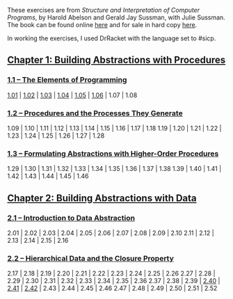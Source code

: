 ---
---

These exercises are from *Structure and Interpretation of Computer Programs*, by Harold Abelson and Gerald Jay Sussman, with Julie Sussman. The book can be found online [here](https://mitpress.mit.edu/sites/default/files/sicp/full-text/book/book.html) and for sale in hard copy [here](https://www.amazon.com/Structure-Interpretation-Computer-Programs-Engineering/dp/0262510871/).

In working the exercises, I used DrRacket with the language set to #sicp.

## [Chapter 1: Building Abstractions with Procedures](https://mitpress.mit.edu/sites/default/files/sicp/full-text/book/book-Z-H-9.html#%_chap_1)

### [1.1 – The Elements of Programming](https://mitpress.mit.edu/sites/default/files/sicp/full-text/book/book-Z-H-10.html#%_sec_1.1)

[1.01](https://aelanteno.github.io/sicp-exercises/exercise-1.1) | [1.02](https://aelanteno.github.io/sicp-exercises/exercise-1.2) | [1.03](https://aelanteno.github.io/sicp-exercises/exercise-1.3) | [1.04](https://aelanteno.github.io/sicp-exercises/exercise-1.4) | [1.05](https://aelanteno.github.io/sicp-exercises/exercise-1.5) | [1.06](https://aelanteno.github.io/sicp-exercises/exercise-1.6) | 1.07 | 1.08

### [1.2 – Procedures and the Processes They Generate](https://mitpress.mit.edu/sites/default/files/sicp/full-text/book/book-Z-H-11.html#%_sec_1.2)

1.09 | 1.10 | 1.11 | 1.12 | 1.13 | 1.14 | 1.15 | 1.16 | 1.17 | 1.18
1.19 | 1.20 | 1.21 | 1.22 | 1.23 | 1.24 | 1.25 | 1.26 | 1.27 | 1.28

### [1.3 – Formulating Abstractions with Higher-Order Procedures](https://mitpress.mit.edu/sites/default/files/sicp/full-text/book/book-Z-H-12.html#%_sec_1.3)

1.29 | 1.30 | 1.31 | 1.32 | 1.33 | 1.34 | 1.35 | 1.36 | 1.37 | 1.38
1.39 | 1.40 | 1.41 | 1.42 | 1.43 | 1.44 | 1.45 | 1.46

## [Chapter 2: Building Abstractions with Data](https://mitpress.mit.edu/sites/default/files/sicp/full-text/book/book-Z-H-13.html#%_chap_2)

### [2.1 – Introduction to Data Abstraction](https://mitpress.mit.edu/sites/default/files/sicp/full-text/book/book-Z-H-14.html#%_sec_2.1)

2.01 | 2.02 | 2.03 | 2.04 | 2.05 | 2.06 | 2.07 | 2.08 | 2.09 | 2.10
2.11 | 2.12 | 2.13 | 2.14 | 2.15 | 2.16

### [2.2 – Hierarchical Data and the Closure Property](https://mitpress.mit.edu/sites/default/files/sicp/full-text/book/book-Z-H-15.html#%_sec_2.2)

2.17 | 2.18 | 2.19 | 2.20 | 2.21 | 2.22 | 2.23 | 2.24 | 2.25 | 2.26
2.27 | 2.28 | 2.29 | 2.30 | 2.31 | 2.32 | 2.33 | 2.34 | 2.35 | 2.36
2.37 | 2.38 | 2.39 | [2.40](https://aelanteno.github.io/sicp-exercises/exercise-2.40) | [2.41](https://aelanteno.github.io/sicp-exercises/exercise-2.41) | [2.42](https://aelanteno.github.io/sicp-exercises/exercise-2.42) | 2.43 | 2.44 | 2.45 | 2.46
2.47 | 2.48 | 2.49 | 2.50 | 2.51 | 2.52